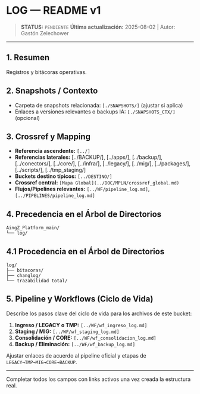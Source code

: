 # LOG — README v1

> **STATUS:** `PENDIENTE`
> **Última actualización:** 2025-08-02 | Autor: Gastón Zelechower

---

## 1. Resumen
Registros y bitácoras operativas.

## 2. Snapshots / Contexto
- Carpeta de snapshots relacionada: `[./SNAPSHOTS/]` (ajustar si aplica)
- Enlaces a versiones relevantes o backups IA: `[./SNAPSHOTS_CTX/]` (opcional)

## 3. Crossref y Mapping
- **Referencia ascendente:** `[../]`
- **Referencias laterales:** [../BACKUP/], [../apps/], [../backup/], [../conectors/], [../core/], [../infra/], [../legacy/], [../mig/], [../packages/], [../scripts/], [../tmp_staging/]
- **Buckets destino típicos:** `[../DESTINO/]`
- **Crossref central:** `[Mapa Global](../DOC/MPLN/crossref_global.md)`
- **Flujos/Pipelines relevantes:** `[../WF/pipeline_log.md]`, `[../PIPELINES/pipeline_log.md]`

## 4. Precedencia en el Árbol de Directorios
```text
AingZ_Platform_main/
└── log/
```

## 4.1 Procedencia en el Árbol de Directorios
```text
log/
├── bitacoras/
├── changlog/
└── trazabilidad total/
```

## 5. Pipeline y Workflows (Ciclo de Vida)
Describe los pasos clave del ciclo de vida para los archivos de este bucket:
1. **Ingreso / LEGACY o TMP:** `[../WF/wf_ingreso_log.md]`
2. **Staging / MIG:** `[../WF/wf_staging_log.md]`
3. **Consolidación / CORE:** `[../WF/wf_consolidacion_log.md]`
4. **Backup / Eliminación:** `[../WF/wf_backup_log.md]`

Ajustar enlaces de acuerdo al pipeline oficial y etapas de `LEGACY→TMP→MIG→CORE→BACKUP`.

---

Completar todos los campos con links activos una vez creada la estructura real.

